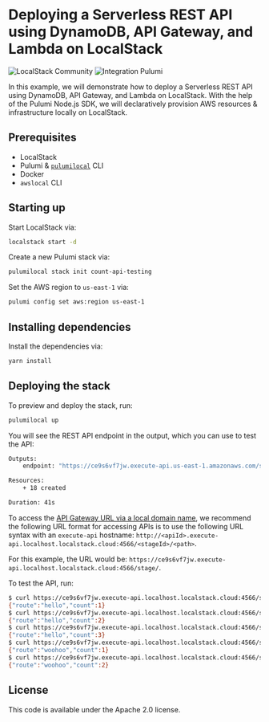 # Deploying a Serverless REST API using DynamoDB, API Gateway, and Lambda on LocalStack

![LocalStack Community](https://img.shields.io/badge/LocalStack-Community-green)
![Integration Pulumi](https://img.shields.io/badge/Integration-Pulumi-orange)

In this example, we will demonstrate how to deploy a Serverless REST API using DynamoDB, API Gateway, and Lambda on LocalStack. With the help of the Pulumi Node.js SDK, we will declaratively provision AWS resources & infrastructure locally on LocalStack.

## Prerequisites

- LocalStack
- Pulumi & [`pulumilocal`](https://github.com/localstack/pulumi-local) CLI
- Docker
- `awslocal` CLI

## Starting up

Start LocalStack via:

```bash
localstack start -d
```

Create a new Pulumi stack via:

```bash
pulumilocal stack init count-api-testing
```

Set the AWS region to `us-east-1` via:

```bash
pulumi config set aws:region us-east-1
```

## Installing dependencies

Install the dependencies via:

```bash
yarn install
```

## Deploying the stack

To preview and deploy the stack, run:

```bash
pulumilocal up
```

You will see the REST API endpoint in the output, which you can use to test the API:

```bash
Outputs:
    endpoint: "https://ce9s6vf7jw.execute-api.us-east-1.amazonaws.com/stage/"

Resources:
    + 18 created

Duration: 41s
```

To access the [API Gateway URL via a local domain name](https://docs.localstack.cloud/user-guide/aws/apigateway/#accessing-http-apis-via-local-domain-name), we recommend the following URL format for accessing APIs is to use the following URL syntax with an `execute-api` hostname: `http://<apiId>.execute-api.localhost.localstack.cloud:4566/<stageId>/<path>`.

For this example, the URL would be: `https://ce9s6vf7jw.execute-api.localhost.localstack.cloud:4566/stage/`.

To test the API, run:

```bash
$ curl https://ce9s6vf7jw.execute-api.localhost.localstack.cloud:4566/stage/hello
{"route":"hello","count":1}
$ curl https://ce9s6vf7jw.execute-api.localhost.localstack.cloud:4566/stage/hello
{"route":"hello","count":2}
$ curl https://ce9s6vf7jw.execute-api.localhost.localstack.cloud:4566/stage/hello
{"route":"hello","count":3}
$ curl https://ce9s6vf7jw.execute-api.localhost.localstack.cloud:4566/stage/woohoo
{"route":"woohoo","count":1}
$ curl https://ce9s6vf7jw.execute-api.localhost.localstack.cloud:4566/stage/woohoo
{"route":"woohoo","count":2}
```

## License

This code is available under the Apache 2.0 license.
